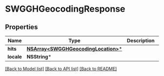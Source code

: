 # SWGGHGeocodingResponse

## Properties
Name | Type | Description | Notes
------------ | ------------- | ------------- | -------------
**hits** | [**NSArray&lt;SWGGHGeocodingLocation&gt;***](SWGGHGeocodingLocation.md) |  | [optional] 
**locale** | **NSString*** |  | [optional] 

[[Back to Model list]](../README.md#documentation-for-models) [[Back to API list]](../README.md#documentation-for-api-endpoints) [[Back to README]](../README.md)


